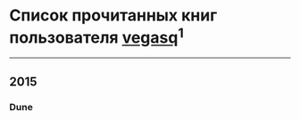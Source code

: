 # Список прочитанных книг пользователя [vegasq](https://plus.google.com/+НиколайЯковлев126)<sup>1</sup>
---

## 2015

### Dune




